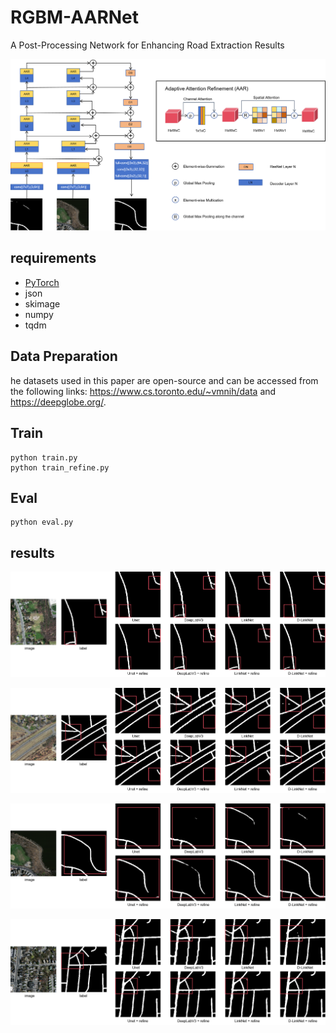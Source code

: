 # RGBM-AARNet

A Post-Processing Network for Enhancing Road Extraction Results

![](./img/AARNET.png)

## requirements

- [PyTorch](https://pytorch.org/) 
- json
- skimage
- numpy
- tqdm

## Data Preparation

he datasets used in this paper are open-source and can be accessed from the following links: https://www.cs.toronto.edu/~vmnih/data and https://deepglobe.org/.

## Train

```
python train.py
python train_refine.py
```

## Eval

```
python eval.py
```

## results

![](./img/mass_result_1.png)

![](./img/mass_result_2.png)

![](./img/mass_result_3.png)

![](./img/mass_result_4.png)